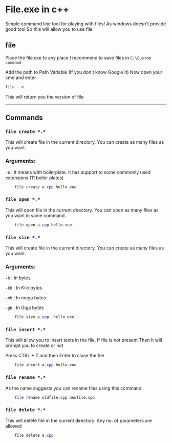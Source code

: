 # File.exe  in c++

Simple command line tool for playing with files!
As windows doesn't provide good tool So this will allow you to use file 

## file
  Place the file.exe to any place 
  I recommend to save files in `C:\Custom command`
  
  Add the path  to Path Variable (If you don't know Google It)
  Now open your cmd and enter

  ```powershell
  file --v
  ```
  This will return you the version of file

  ---
## Commands 

### `file create *.*`

This will create file in the current directory.  You can create as many files as you want.


### Arguments:

 `-b` : It means with boilerplate. It has support to some commonly used extensions (11 boiler plates)

```powershell
    file create a.cpp hello.vue
```
 

 
### `file open *.*`

This will open file in the current directory.  You can open as many files as you want in same command.

```powershell
    file open a.cpp hello.vue
```

### `file size *.*`

This will create file in the current directory.  You can create as many files as you want.


### Arguments:

 `-b` : In bytes

 `-kb` : In Kilo bytes

 `-mb` : In mega bytes

 `-gb` : In Giga bytes


```powershell
    file size a.cpp  hello.exe
```

 ### `file insert *.*`

This will allow you to insert texts in the file. 
If file is not present Then It will prompt you to create or not

Press CTRL + Z and then Enter to close the file

```powershell
    file insert a.cpp hello.vue
```

 ### `file rename *.*`

As the name suggests you can rename files using this command.



```bash
    file rename oldfile.cpp newfile.cpp
```


### `file delete *.*`

This will delete file in the current directory. 
Any no. of parameters are allowed

```powershell
    file delete a.cpp 
```
 
 

